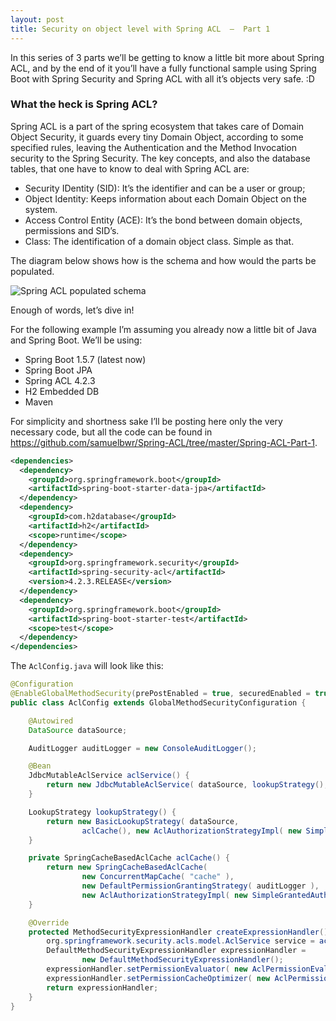 ```yaml
---
layout: post
title: Security on object level with Spring ACL  —  Part 1
---
```


In this series of 3 parts we’ll be getting to know a little bit more about Spring ACL, and by the end of it you’ll have a fully functional sample using Spring Boot with Spring Security and Spring ACL with all it’s objects very safe. :D
### What the heck is Spring ACL?
Spring ACL is a part of the spring ecosystem that takes care of Domain Object Security, it guards every tiny Domain Object, according to some specified rules, leaving the Authentication and the Method Invocation security to the Spring Security.
The key concepts, and also the database tables, that one have to know to deal with Spring ACL are:

 - Security IDentity (SID): It’s the identifier and can be a user or group;
 - Object Identity: Keeps information about each Domain Object on the system.
 - Access Control Entity (ACE): It’s the bond between domain objects, permissions and SID’s.
 - Class: The identification of a domain object class. Simple as that.

The diagram below shows how is the schema and how would the parts be populated.


![Spring ACL populated schema](https://raw.githubusercontent.com/samuelbwr/samuelbwr.github.io/master/images/spring-acl/explain-diagram.png)


Enough of words, let’s dive in!

For the following example I’m assuming you already now a little bit of Java and Spring Boot.
We’ll be using:

 - Spring Boot 1.5.7 (latest now)
 - Spring Boot JPA
 - Spring ACL 4.2.3
 - H2 Embedded DB
 - Maven

For simplicity and shortness sake I’ll be posting here only the very necessary code, but all the code can be found in https://github.com/samuelbwr/Spring-ACL/tree/master/Spring-ACL-Part-1.

```xml
<dependencies>
  <dependency>
    <groupId>org.springframework.boot</groupId>
    <artifactId>spring-boot-starter-data-jpa</artifactId>
  </dependency>
  <dependency>
    <groupId>com.h2database</groupId>
    <artifactId>h2</artifactId>
    <scope>runtime</scope>
  </dependency>
  <dependency>
    <groupId>org.springframework.security</groupId>
    <artifactId>spring-security-acl</artifactId>
    <version>4.2.3.RELEASE</version>
  </dependency>
  <dependency>
    <groupId>org.springframework.boot</groupId>
    <artifactId>spring-boot-starter-test</artifactId>
    <scope>test</scope>
  </dependency>
</dependencies>
```
The ``AclConfig.java`` will look like this:
```java
@Configuration
@EnableGlobalMethodSecurity(prePostEnabled = true, securedEnabled = true)
public class AclConfig extends GlobalMethodSecurityConfiguration {

    @Autowired
    DataSource dataSource;

    AuditLogger auditLogger = new ConsoleAuditLogger();

    @Bean
    JdbcMutableAclService aclService() {
        return new JdbcMutableAclService( dataSource, lookupStrategy(), aclCache() );
    }

    LookupStrategy lookupStrategy() {
        return new BasicLookupStrategy( dataSource,
                aclCache(), new AclAuthorizationStrategyImpl( new SimpleGrantedAuthority( "ROLE_ADMINISTRATOR" ) ), auditLogger );
    }

    private SpringCacheBasedAclCache aclCache() {
        return new SpringCacheBasedAclCache(
                new ConcurrentMapCache( "cache" ),
                new DefaultPermissionGrantingStrategy( auditLogger ),
                new AclAuthorizationStrategyImpl( new SimpleGrantedAuthority( "ROLE_ACL_ADMIN" ) ) );
    }

    @Override
    protected MethodSecurityExpressionHandler createExpressionHandler() {
        org.springframework.security.acls.model.AclService service = aclService();
        DefaultMethodSecurityExpressionHandler expressionHandler =
                new DefaultMethodSecurityExpressionHandler();
        expressionHandler.setPermissionEvaluator( new AclPermissionEvaluator( service ) );
        expressionHandler.setPermissionCacheOptimizer( new AclPermissionCacheOptimizer( service ) );
        return expressionHandler;
    }
}
```

